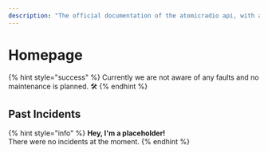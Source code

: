 ```yaml
---
description: "The official documentation of the atomicradio api, with all information about the usage and upcoming maintenance. \U0001F36D"
---
```


# Homepage

{% hint style="success" %}
Currently we are not aware of any faults and no maintenance is planned. 🛠️
{% endhint %}

## Past Incidents

{% hint style="info" %}
**Hey, I'm a placeholder!**  
There were no incidents at the moment.
{% endhint %}


